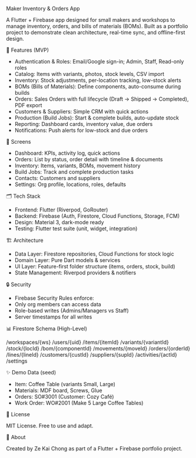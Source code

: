Maker Inventory & Orders App

A Flutter + Firebase app designed for small makers and workshops to manage inventory, orders, and bills of materials (BOMs). Built as a portfolio project to demonstrate clean architecture, real-time sync, and offline-first design.

🚀 Features (MVP)

- Authentication & Roles: Email/Google sign-in; Admin, Staff, Read-only roles
- Catalog: Items with variants, photos, stock levels, CSV import
- Inventory: Stock adjustments, per-location tracking, low-stock alerts
- BOMs (Bills of Materials): Define components, auto-consume during builds
- Orders: Sales Orders with full lifecycle (Draft → Shipped → Completed), PDF export
- Customers & Suppliers: Simple CRM with quick actions
- Production (Build Jobs): Start & complete builds, auto-update stock
- Reporting: Dashboard cards, inventory value, due orders
- Notifications: Push alerts for low-stock and due orders

📱 Screens

- Dashboard: KPIs, activity log, quick actions
- Orders: List by status, order detail with timeline & documents
- Inventory: Items, variants, BOMs, movement history
- Build Jobs: Track and complete production tasks
- Contacts: Customers and suppliers
- Settings: Org profile, locations, roles, defaults

🗂️ Tech Stack

- Frontend: Flutter (Riverpod, GoRouter)
- Backend: Firebase (Auth, Firestore, Cloud Functions, Storage, FCM)
- Design: Material 3, dark-mode ready
- Testing: Flutter test suite (unit, widget, integration)

🏗️ Architecture

- Data Layer: Firestore repositories, Cloud Functions for stock logic
- Domain Layer: Pure Dart models & services
- UI Layer: Feature-first folder structure (items, orders, stock, build)
- State Management: Riverpod providers & notifiers

🔒 Security

- Firebase Security Rules enforce:
- Only org members can access data
- Role-based writes (Admins/Managers vs Staff)
- Server timestamps for all writes

📊 Firestore Schema (High-Level)

/workspaces/{ws}
/users/{uid}
/items/{itemId}
/variants/{variantId}
/stock/{locId}
/bom/{componentId}
/movements/{moveId}
/orders/{orderId}
/lines/{lineId}
/customers/{custId}
/suppliers/{supId}
/activities/{actId}
/settings

✨ Demo Data (seed)

- Item: Coffee Table (variants Small, Large)
- Materials: MDF board, Screws, Glue
- Orders: SO#3001 (Customer: Cozy Café)
- Work Order: WO#2001 (Make 5 Large Coffee Tables)

📖 License

MIT License. Free to use and adapt.

🙋 About

Created by Ze Kai Chong as part of a Flutter + Firebase portfolio project.